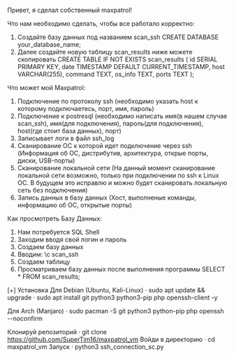 Привет, я сделал собственный maxpatrol!

Что нам необходимо сделать, чтобы все работало корректно:
1. Создайте базу данных под названием scan_ssh
   CREATE DATABASE your_database_name;
3. Далее создайте новую таблицу scan_results ниже можете скопировать
    CREATE TABLE IF NOT EXISTS scan_results (
        id SERIAL PRIMARY KEY,
        date TIMESTAMP DEFAULT CURRENT_TIMESTAMP,
        host VARCHAR(255),
        command TEXT,
        os_info TEXT,
        ports TEXT
    );

Что может мой Maxpatrol:
1. Подключение по протоколу ssh (необходимо указать host к которому подключаетесь, порт, имя, пароль)
2. Подключение к postresql (необходимо написать имя(в нашем случае scan_ssh), имя(для подключения), пароль(для подключения), host(где стоит база данных), порт)
3. Записывает логи в файл ssh_log
4. Сканирование ОС к которой идет подключение через ssh (Информация об ОС, дистрибутив, архитектура, открые порты, диски, USB-порты)
5. Сканирование локальной сети (На данный момент сканирование локальной сети возможно, только при подключении по ssh к Linux ОС. В будущем это исправлю и можно будет сканировать локальную сеть без подключения)
6. Запись данных в базу данных (Хост, выполненые команды, информацию об ОС, открытые порты)

Как просмотреть Базу Данных:
1. Нам потребуется SQL Shell
2. Заходим вводя свой логин и пароль
3. Создаем базу данных
4. Вводим:
   \c scan_ssh
5. Создаем таблицу
6. Просматриваем базу данных после выполнения программы
   SELECT * FROM scan_results;

[+] Установка
Для Debian (Ubuntu, Kali-Linux)
· sudo apt update && upgrade
· sudo apt install git python3 python3-pip php openssh-client -y

Для Arch (Manjaro)
· sudo pacman -S git python3 python-pip php openssh --noconfirm

Клонируй репозиторий
· git clone https://github.com/SuperTim16/maxpatrol_vm
Войди в директорию
· cd maxpatrol_vm
Запуск
· python3 ssh_connection_sc.py
